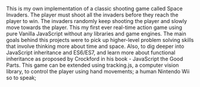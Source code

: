 This is my own implementation of a classic shooting game called Space Invaders. The player must shoot all the invaders before they reach the player to win. The invaders randomly keep shooting the player and slowly move towards the player. 
This my first ever real-time action game using pure Vanilla JavaScript without any libraries and game engines. The main goals behind this projects were to pick up higher-level problem solving skills that involve thinking more about time and space. Also, to dig deeper into JavaScript inheritance and ES6/ES7, and learn more about functional inheritance as proposed by Crockford in his book - JavaScript the Good Parts. This game can be extended using tracking.js, a computer vision library, to control the player using hand movements; a human Nintendo Wii so to speak; 